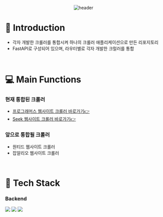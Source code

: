 <div align="center">

![header](https://capsule-render.vercel.app/api?type=soft&color=F7DF1E&text=Job%20Crawlers)

</div>
<div>

  # 📌 Introduction
  - 각자 개발한 크롤러를 통합시켜 하나의 크롤러 애플리케이션으로 만든 리포지토리
  - FastAPI로 구성되어 있으며, 라우터별로 각자 개발한 크럴러를 통합
  <br/>
  
  # 💻 Main Functions
  ### 현재 통합된 크롤러
  - [프로그래머스 웹사이트 크롤러 바로가기👉](https://github.com/Have-Backbone-Disagree-and-Commit/job_crawlers/blob/main/app/routers/programmersRouter.py)<br>
  - [Seek 웹사이트 크롤러 바로가기👉](https://github.com/Have-Backbone-Disagree-and-Commit/job_crawlers/blob/main/app/routers/seekRouter.py)
 
  ### 앞으로 통합될 크롤러
  <ul>
    <li>원티드 웹사이트 크롤러</li>
    <li>잡알리오 웹사이트 크롤러</li>
  </ul>
  <br/>
  
  # 🔧 Tech Stack
  ### Backend
  <img src="https://img.shields.io/badge/Python-F7DF1E?style=flat-square&logo=Python&logoColor=white"/>
  <img src="https://img.shields.io/badge/Selenium-43B02A?style=flat-square&logo=Selenium&logoColor=white"/>
  <img src="https://img.shields.io/badge/FastAPI-009688?style=flat-square&logo=FastAPI&logoColor=white"/>
  
</div>
